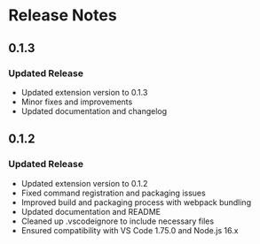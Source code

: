 # Release Notes

## 0.1.3
### Updated Release
- Updated extension version to 0.1.3
- Minor fixes and improvements
- Updated documentation and changelog

## 0.1.2
### Updated Release
- Updated extension version to 0.1.2
- Fixed command registration and packaging issues
- Improved build and packaging process with webpack bundling
- Updated documentation and README
- Cleaned up .vscodeignore to include necessary files
- Ensured compatibility with VS Code 1.75.0 and Node.js 16.x
